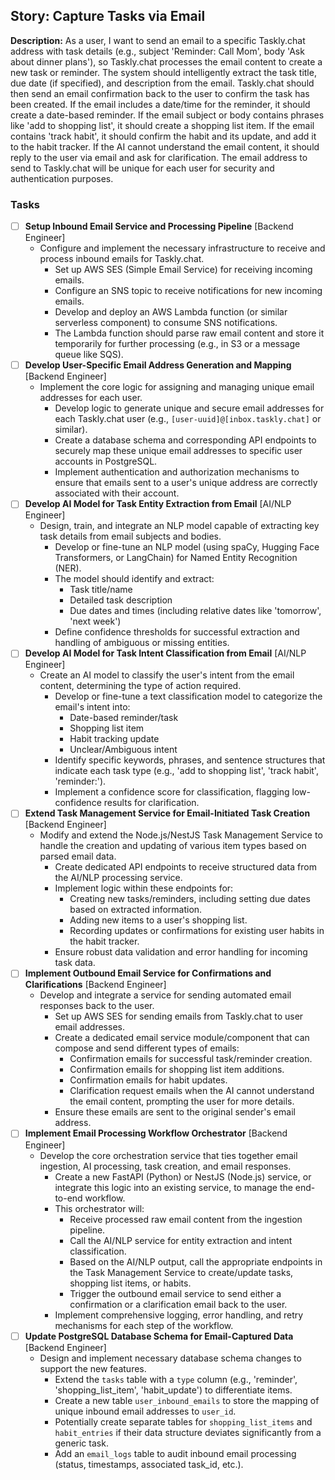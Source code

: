 ## Story: Capture Tasks via Email

**Description:**
As a user, I want to send an email to a specific Taskly.chat address with task details (e.g., subject 'Reminder: Call Mom', body 'Ask about dinner plans'), so Taskly.chat processes the email content to create a new task or reminder. The system should intelligently extract the task title, due date (if specified), and description from the email. Taskly.chat should then send an email confirmation back to the user to confirm the task has been created. If the email includes a date/time for the reminder, it should create a date-based reminder. If the email subject or body contains phrases like 'add to shopping list', it should create a shopping list item. If the email contains 'track habit', it should confirm the habit and its update, and add it to the habit tracker. If the AI cannot understand the email content, it should reply to the user via email and ask for clarification. The email address to send to Taskly.chat will be unique for each user for security and authentication purposes.

### Tasks

- [ ] **Setup Inbound Email Service and Processing Pipeline** [Backend Engineer]
  - Configure and implement the necessary infrastructure to receive and process inbound emails for Taskly.chat.
    *   Set up AWS SES (Simple Email Service) for receiving incoming emails.
    *   Configure an SNS topic to receive notifications for new incoming emails.
    *   Develop and deploy an AWS Lambda function (or similar serverless component) to consume SNS notifications.
    *   The Lambda function should parse raw email content and store it temporarily for further processing (e.g., in S3 or a message queue like SQS).
- [ ] **Develop User-Specific Email Address Generation and Mapping** [Backend Engineer]
  - Implement the core logic for assigning and managing unique email addresses for each user.
    *   Develop logic to generate unique and secure email addresses for each Taskly.chat user (e.g., `[user-uuid]@[inbox.taskly.chat]` or similar).
    *   Create a database schema and corresponding API endpoints to securely map these unique email addresses to specific user accounts in PostgreSQL.
    *   Implement authentication and authorization mechanisms to ensure that emails sent to a user's unique address are correctly associated with their account.
- [ ] **Develop AI Model for Task Entity Extraction from Email** [AI/NLP Engineer]
  - Design, train, and integrate an NLP model capable of extracting key task details from email subjects and bodies.
    *   Develop or fine-tune an NLP model (using spaCy, Hugging Face Transformers, or LangChain) for Named Entity Recognition (NER).
    *   The model should identify and extract:
        *   Task title/name
        *   Detailed task description
        *   Due dates and times (including relative dates like 'tomorrow', 'next week')
    *   Define confidence thresholds for successful extraction and handling of ambiguous or missing entities.
- [ ] **Develop AI Model for Task Intent Classification from Email** [AI/NLP Engineer]
  - Create an AI model to classify the user's intent from the email content, determining the type of action required.
    *   Develop or fine-tune a text classification model to categorize the email's intent into:
        *   Date-based reminder/task
        *   Shopping list item
        *   Habit tracking update
        *   Unclear/Ambiguous intent
    *   Identify specific keywords, phrases, and sentence structures that indicate each task type (e.g., 'add to shopping list', 'track habit', 'reminder:').
    *   Implement a confidence score for classification, flagging low-confidence results for clarification.
- [ ] **Extend Task Management Service for Email-Initiated Task Creation** [Backend Engineer]
  - Modify and extend the Node.js/NestJS Task Management Service to handle the creation and updating of various item types based on parsed email data.
    *   Create dedicated API endpoints to receive structured data from the AI/NLP processing service.
    *   Implement logic within these endpoints for:
        *   Creating new tasks/reminders, including setting due dates based on extracted information.
        *   Adding new items to a user's shopping list.
        *   Recording updates or confirmations for existing user habits in the habit tracker.
    *   Ensure robust data validation and error handling for incoming task data.
- [ ] **Implement Outbound Email Service for Confirmations and Clarifications** [Backend Engineer]
  - Develop and integrate a service for sending automated email responses back to the user.
    *   Set up AWS SES for sending emails from Taskly.chat to user email addresses.
    *   Create a dedicated email service module/component that can compose and send different types of emails:
        *   Confirmation emails for successful task/reminder creation.
        *   Confirmation emails for shopping list item additions.
        *   Confirmation emails for habit updates.
        *   Clarification request emails when the AI cannot understand the email content, prompting the user for more details.
    *   Ensure these emails are sent to the original sender's email address.
- [ ] **Implement Email Processing Workflow Orchestrator** [Backend Engineer]
  - Develop the core orchestration service that ties together email ingestion, AI processing, task creation, and email responses.
    *   Create a new FastAPI (Python) or NestJS (Node.js) service, or integrate this logic into an existing service, to manage the end-to-end workflow.
    *   This orchestrator will:
        *   Receive processed raw email content from the ingestion pipeline.
        *   Call the AI/NLP service for entity extraction and intent classification.
        *   Based on the AI/NLP output, call the appropriate endpoints in the Task Management Service to create/update tasks, shopping list items, or habits.
        *   Trigger the outbound email service to send either a confirmation or a clarification email back to the user.
    *   Implement comprehensive logging, error handling, and retry mechanisms for each step of the workflow.
- [ ] **Update PostgreSQL Database Schema for Email-Captured Data** [Backend Engineer]
  - Design and implement necessary database schema changes to support the new features.
    *   Extend the `tasks` table with a `type` column (e.g., 'reminder', 'shopping_list_item', 'habit_update') to differentiate items.
    *   Create a new table `user_inbound_emails` to store the mapping of unique inbound email addresses to `user_id`.
    *   Potentially create separate tables for `shopping_list_items` and `habit_entries` if their data structure deviates significantly from a generic task.
    *   Add an `email_logs` table to audit inbound email processing (status, timestamps, associated task_id, etc.).
